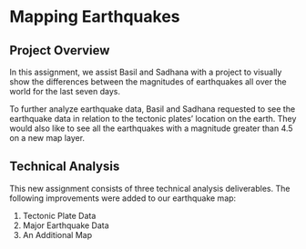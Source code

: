# Mapping Earthquakes

## Project Overview
In this assignment, we assist Basil and Sadhana with a project to visually show the differences between the magnitudes of earthquakes all over the world for the last seven days.

To further analyze earthquake data, Basil and Sadhana requested to see the earthquake data in relation to the tectonic plates’ location on the earth. They would also like to see all the earthquakes with a magnitude greater than 4.5 on a new map layer.

## Technical Analysis

This new assignment consists of three technical analysis deliverables. The following improvements were added to our earthquake map:

1. Tectonic Plate Data
2. Major Earthquake Data
3. An Additional Map
